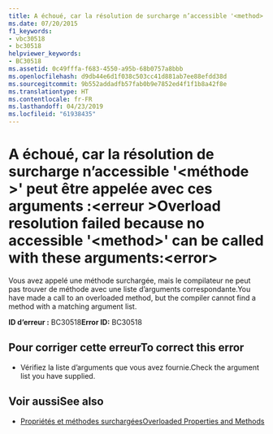 ```yaml
---
title: A échoué, car la résolution de surcharge n’accessible '<method>' peut être appelée avec ces arguments :<error>
ms.date: 07/20/2015
f1_keywords:
- vbc30518
- bc30518
helpviewer_keywords:
- BC30518
ms.assetid: 0c49fffa-f683-4550-a95b-68b0757a8bbb
ms.openlocfilehash: d9db44e6d1f038c503cc41d881ab7ee88efdd38d
ms.sourcegitcommit: 9b552addadfb57fab0b9e7852ed4f1f1b8a42f8e
ms.translationtype: HT
ms.contentlocale: fr-FR
ms.lasthandoff: 04/23/2019
ms.locfileid: "61938435"
---
```

# <a name="overload-resolution-failed-because-no-accessible-method-can-be-called-with-these-argumentserror"></a><span data-ttu-id="a5499-102">A échoué, car la résolution de surcharge n’accessible '\<méthode >' peut être appelée avec ces arguments :\<erreur ></span><span class="sxs-lookup"><span data-stu-id="a5499-102">Overload resolution failed because no accessible '\<method>' can be called with these arguments:\<error></span></span>
<span data-ttu-id="a5499-103">Vous avez appelé une méthode surchargée, mais le compilateur ne peut pas trouver de méthode avec une liste d’arguments correspondante.</span><span class="sxs-lookup"><span data-stu-id="a5499-103">You have made a call to an overloaded method, but the compiler cannot find a method with a matching argument list.</span></span>  
  
 <span data-ttu-id="a5499-104">**ID d’erreur :** BC30518</span><span class="sxs-lookup"><span data-stu-id="a5499-104">**Error ID:** BC30518</span></span>  
  
## <a name="to-correct-this-error"></a><span data-ttu-id="a5499-105">Pour corriger cette erreur</span><span class="sxs-lookup"><span data-stu-id="a5499-105">To correct this error</span></span>  
  
- <span data-ttu-id="a5499-106">Vérifiez la liste d’arguments que vous avez fournie.</span><span class="sxs-lookup"><span data-stu-id="a5499-106">Check the argument list you have supplied.</span></span>  
  
## <a name="see-also"></a><span data-ttu-id="a5499-107">Voir aussi</span><span class="sxs-lookup"><span data-stu-id="a5499-107">See also</span></span>

- [<span data-ttu-id="a5499-108">Propriétés et méthodes surchargées</span><span class="sxs-lookup"><span data-stu-id="a5499-108">Overloaded Properties and Methods</span></span>](../../visual-basic/programming-guide/language-features/objects-and-classes/overloaded-properties-and-methods.md)
